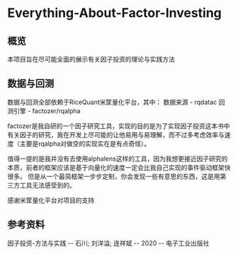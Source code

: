 # Everything-About-Factor-Investing

## 概览

本项目旨在尽可能全面的展示有关因子投资的理论与实践方法

## 数据与回测

数据与回测全部依赖于RiceQuant米筐量化平台，其中：
数据来源 - rqdatac
回测引擎 - factozer/rqalpha

factozer是我自研的一个因子研究工具，实现的目的是为了实现因子投资这本书中有关因子的研究，我在开发上尽可能的让他易用与易理解，而不过多考虑效率与速度（主要是rqalpha对做空的实现实在是有点奇怪）。

值得一提的是我并没有去使用alphalens这样的工具，因为我想更接近因子研究的本质，前者的框架应该是基于向量化的速度一定会比我自己实现的事件驱动框架快很多。
但是从一个最简框架一步步定制，你会发现一些有意思的东西，这是用第三方工具无法感受到的。


感谢米筐量化平台对项目的支持

## 参考资料

因子投资-方法与实践 -- 石川; 刘洋溢; 连祥斌 -- 2020 -- 电子工业出版社
